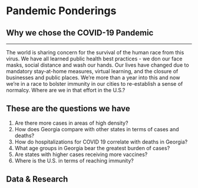 # Pandemic Ponderings
## Why we chose the COVID-19 Pandemic
---------------------------------------------------------------------------------
The world is sharing concern for the survival of the human race from this virus. We have all learned public health best practices - we don our face masks, social distance and wash our hands. Our lives have changed due to mandatory stay-at-home measures, virtual learning, and the closure of businesses and public places. We’re more than a year into this and now we’re in a race to bolster immunity in our cities to re-establish a sense of normalcy. Where are we in that effort in the U.S.?

## These are the questions we have
1. Are there more cases in areas of high density?
2. How does Georgia compare with other states in terms of cases and deaths?
3. How do hospitalizations for COVID 19 correlate with deaths in Georgia?
4. What age groups in Georgia bear the greatest burden of cases?
5. Are states with higher cases receiving more vaccines?
6. Where is the U.S. in terms of reaching immunity?

## Data & Research


